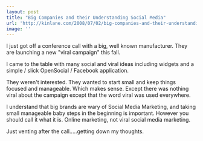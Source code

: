 ```yaml
---
layout: post
title: "Big Companies and their Understanding Social Media"
url: 'http://kinlane.com/2008/07/02/big-companies-and-their-understanding-social-media/'
image: ''
---
```


I just got off a conference call with a big, well known manufacturer. They are launching a new "viral campaign" this fall.

I came to the table with many social and viral ideas including widgets and a simple / slick OpenSocial / Facebook application.

They weren't interested. They wanted to start small and keep things focused and manageable. Which makes sense. Except there was nothing viral about the campaign except that the word viral was used everywhere.

I understand that big brands are wary of Social Media Marketing, and taking small manageable baby steps in the beginning is important. However you should call it what it is. Online marketing, not viral social media marketing.

Just venting after the call.....getting down my thoughts.